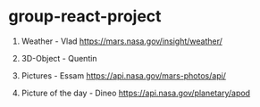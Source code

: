 # group-react-project

1. Weather - Vlad
https://mars.nasa.gov/insight/weather/

2.  3D-Object - Quentin

3. Pictures - Essam
https://api.nasa.gov/mars-photos/api/

4. Picture of the day - Dineo
https://api.nasa.gov/planetary/apod